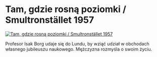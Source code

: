 Tam, gdzie rosną poziomki / Smultronstället 1957 
=============
[![Tam, gdzie rosną poziomki / Smultronstället 1957 ](http://vidos.pl/images/player.gif)](http://vidos.pl/tam-gdzie-rosna-poziomki-smultronstllet-1957)

 Profesor Isak Borg udaje się do Lundu, by wziąć udział w obchodach własnego jubileuszu naukowego. Mężczyzna rozmyśla o swoim życiu.

